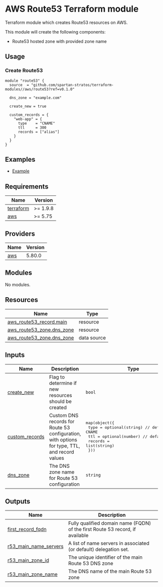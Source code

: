 # AWS Route53 Terraform module
Terraform module which creates Route53 resources on AWS.

This module will create the following components:
- Route53 hosted zone with provided zone name

## Usage
### Create Route53
```hcl
module "route53" {
  source  = "github.com/spartan-stratos/terraform-modules//aws/route53?ref=v0.1.0"

  dns_zone = "example.com"

  create_new = true

  custom_records = {
    "web-app" = {
      type    = "CNAME"
      ttl     = 300
      records = ["alias"]
    }
  }
}
```

## Examples
- [Example](./examples/complete/)

<!-- BEGIN_TF_DOCS -->
## Requirements

| Name | Version |
|------|---------|
| <a name="requirement_terraform"></a> [terraform](#requirement\_terraform) | >= 1.9.8 |
| <a name="requirement_aws"></a> [aws](#requirement\_aws) | >= 5.75 |

## Providers

| Name | Version |
|------|---------|
| <a name="provider_aws"></a> [aws](#provider\_aws) | 5.80.0 |

## Modules

No modules.

## Resources

| Name | Type |
|------|------|
| [aws_route53_record.main](https://registry.terraform.io/providers/hashicorp/aws/latest/docs/resources/route53_record) | resource |
| [aws_route53_zone.dns_zone](https://registry.terraform.io/providers/hashicorp/aws/latest/docs/resources/route53_zone) | resource |
| [aws_route53_zone.dns_zone](https://registry.terraform.io/providers/hashicorp/aws/latest/docs/data-sources/route53_zone) | data source |

## Inputs

| Name | Description | Type | Default | Required |
|------|-------------|------|---------|:--------:|
| <a name="input_create_new"></a> [create\_new](#input\_create\_new) | Flag to determine if new resources should be created | `bool` | `false` | no |
| <a name="input_custom_records"></a> [custom\_records](#input\_custom\_records) | Custom DNS records for Route 53 configuration, with options for type, TTL, and record values | <pre>map(object({<br/>    type    = optional(string) // default: CNAME<br/>    ttl     = optional(number) // default: 3600<br/>    records = list(string)<br/>  }))</pre> | `{}` | no |
| <a name="input_dns_zone"></a> [dns\_zone](#input\_dns\_zone) | The DNS zone name for Route 53 configuration | `string` | n/a | yes |

## Outputs

| Name | Description |
|------|-------------|
| <a name="output_first_record_fqdn"></a> [first\_record\_fqdn](#output\_first\_record\_fqdn) | Fully qualified domain name (FQDN) of the first Route 53 record, if available |
| <a name="output_r53_main_name_servers"></a> [r53\_main\_name\_servers](#output\_r53\_main\_name\_servers) | A list of name servers in associated (or default) delegation set. |
| <a name="output_r53_main_zone_id"></a> [r53\_main\_zone\_id](#output\_r53\_main\_zone\_id) | The unique identifier of the main Route 53 DNS zone |
| <a name="output_r53_main_zone_name"></a> [r53\_main\_zone\_name](#output\_r53\_main\_zone\_name) | The DNS name of the main Route 53 zone |
<!-- END_TF_DOCS -->